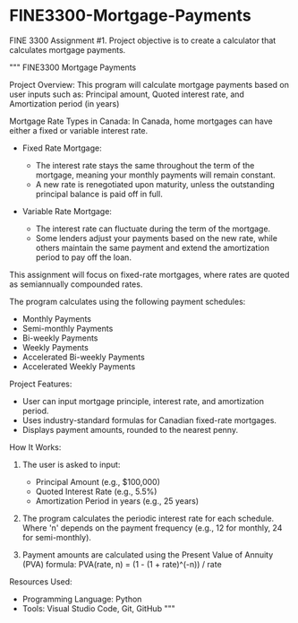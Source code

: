 # FINE3300-Mortgage-Payments
FINE 3300 Assignment #1. Project objective is to create a calculator that calculates mortgage payments.

"""
FINE3300 Mortgage Payments

Project Overview: This program will calculate mortgage payments based on user inputs such as: Principal amount, Quoted interest rate, and Amortization period (in years)

Mortgage Rate Types in Canada:
In Canada, home mortgages can have either a fixed or variable interest rate.

- Fixed Rate Mortgage: 
  - The interest rate stays the same throughout the term of the mortgage, meaning your monthly payments will remain constant.
  - A new rate is renegotiated upon maturity, unless the outstanding principal balance is paid off in full.
  
- Variable Rate Mortgage: 
  - The interest rate can fluctuate during the term of the mortgage.
  - Some lenders adjust your payments based on the new rate, while others maintain the same payment and extend the amortization period to pay off the loan.

This assignment will focus on fixed-rate mortgages, where rates are quoted as semiannually compounded rates. 

The program calculates using the following payment schedules:
- Monthly Payments
- Semi-monthly Payments
- Bi-weekly Payments
- Weekly Payments
- Accelerated Bi-weekly Payments
- Accelerated Weekly Payments

Project Features: 
- User can input mortgage principle, interest rate, and amortization period. 
- Uses industry-standard formulas for Canadian fixed-rate mortgages.
- Displays payment amounts, rounded to the nearest penny.

How It Works:
1. The user is asked to input:
   - Principal Amount (e.g., $100,000)
   - Quoted Interest Rate (e.g., 5.5%)
   - Amortization Period in years (e.g., 25 years)

2. The program calculates the periodic interest rate for each schedule.
   Where 'n' depends on the payment frequency (e.g., 12 for monthly, 24 for semi-monthly).

3. Payment amounts are calculated using the Present Value of Annuity (PVA) formula:
   PVA(rate, n) = (1 - (1 + rate)^(-n)) / rate

Resources Used:
- Programming Language: Python
- Tools: Visual Studio Code, Git, GitHub
"""
